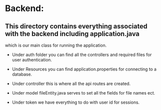 # Backend: 

## This directory contains everything associated with the backend including application.java
which is our main class for running the application. 

- Under auth folder you can find all the controllers and required files for user authentication. 

- Under Resources you can find application.properties for connecting to a database. 

- Under controller this is where all the api routes are created. 

- Under model fileEntity.java serves to set all the fields for file names ect. 

- Under token we have everything to do with user id for sessions. 

